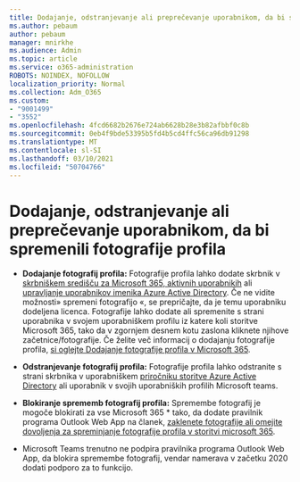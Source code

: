 ```yaml
---
title: Dodajanje, odstranjevanje ali preprečevanje uporabnikom, da bi spremenili fotografije profila
ms.author: pebaum
author: pebaum
manager: mnirkhe
ms.audience: Admin
ms.topic: article
ms.service: o365-administration
ROBOTS: NOINDEX, NOFOLLOW
localization_priority: Normal
ms.collection: Adm_O365
ms.custom:
- "9001499"
- "3552"
ms.openlocfilehash: 4fcd6682b2676e724ab6628b28e3b82afbbf0c8b
ms.sourcegitcommit: 0eb4f9bde53395b5fd4b5cd4ffc56ca96db91298
ms.translationtype: MT
ms.contentlocale: sl-SI
ms.lasthandoff: 03/10/2021
ms.locfileid: "50704766"
---
```

# <a name="add-remove-or-prevent-users-from-changing-profile-photos"></a>Dodajanje, odstranjevanje ali preprečevanje uporabnikom, da bi spremenili fotografije profila

- **Dodajanje fotografij profila:** Fotografije profila lahko dodate skrbnik v [skrbniškem središču za Microsoft 365, aktivnih uporabnikih](https://admin.microsoft.com/Adminportal/Home?source=applauncher#/users) ali  [upravljanje uporabnikov imenika Azure Active Directory](https://portal.azure.com/#blade/Microsoft_AAD_IAM/UsersManagementMenuBlade/AllUsers).  Če ne vidite možnosti» spremeni fotografijo «, se prepričajte, da je temu uporabniku dodeljena licenca. Fotografije lahko dodate ali spremenite s strani uporabnika v svojem uporabniškem profilu iz katere koli storitve Microsoft 365, tako da v zgornjem desnem kotu zaslona kliknete njihove začetnice/fotografije. Če želite več informacij o dodajanju fotografije profila, [si oglejte Dodajanje fotografije profila v Microsoft 365](https://support.office.com/article/add-your-profile-photo-to-office-365-2eaf93fd-b3f1-43b9-9cdc-bdcd548435b7).

- **Odstranjevanje fotografij profila:** Fotografije profila lahko odstranite s strani skrbnika v uporabniškem [priročniku storitve Azure Active Directory](https://portal.azure.com/#blade/Microsoft_AAD_IAM/UsersManagementMenuBlade/AllUsers) ali uporabnik v svojih uporabniških profilih Microsoft teams.

- **Blokiranje sprememb fotografij profila:** Spremembe fotografij je mogoče blokirati za vse Microsoft 365 * tako, da dodate pravilnik programa Outlook Web App na članek, [zaklenete fotografije ali omejite dovoljenja za spreminjanje fotografije profila v storitvi microsoft 365](https://answers.microsoft.com/msoffice/forum/msoffice_o365admin-mso_dep365-mso_o365b/locking-photos-or-restricting-permissions-to/1d19ae4f-de5d-4c3d-a0ad-4b8b8ac32e3d).

* Microsoft Teams trenutno ne podpira pravilnika programa Outlook Web App, da blokira spremembe fotografij, vendar namerava v začetku 2020 dodati podporo za to funkcijo.
